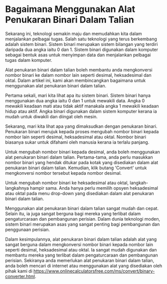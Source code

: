 Bagaimana Menggunakan Alat Penukaran Binari Dalam Talian
========================================================

Sekarang ini, teknologi semakin maju dan memudahkan kita dalam menjalankan pelbagai tugas. Salah satu teknologi yang terus berkembang adalah sistem binari. Sistem binari merupakan sistem bilangan yang terdiri daripada dua angka iaitu 0 dan 1. Sistem binari digunakan dalam komputer sebagai bentuk asas untuk menyimpan data dan menjalankan pelbagai tugas dalam komputer.

Alat penukaran binari dalam talian boleh membantu anda mengkonversi nombor binari ke dalam nombor lain seperti desimal, heksadesimal dan oktal. Dalam artikel ini, kami akan membincangkan bagaimana untuk menggunakan alat penukaran binari dalam talian.

Pertama sekali, mari kita lihat apa itu sistem binari. Sistem binari hanya menggunakan dua angka iaitu 0 dan 1 untuk mewakili data. Angka 0 mewakili keadaan mati atau tidak aktif manakala angka 1 mewakili keadaan hidup atau aktif. Angka binari digunakan dalam sistem komputer kerana ia mudah untuk diwakili dan diingat oleh mesin.

Sekarang, mari kita lihat apa yang dimaksudkan dengan penukaran binari. Penukaran binari merujuk kepada proses mengubah nombor binari kepada nombor lain seperti desimal, heksadesimal atau oktal. Nombor binari biasanya sukar untuk difahami oleh manusia kerana ia terlalu panjang.

Untuk mengubah nombor binari kepada desimal, anda boleh menggunakan alat penukaran binari dalam talian. Pertama-tama, anda perlu masukkan nombor binari yang hendak ditukar pada kotak yang disediakan dalam alat penukaran binari dalam talian. Kemudian, klik butang 'Convert' untuk mengkonversi nombor tersebut kepada nombor desimal.

Untuk mengubah nombor binari ke heksadesimal atau oktal, langkah-langkahnya hampir sama. Anda hanya perlu memilih opsyen heksadesimal atau oktal pada menu drop-down yang disediakan dalam alat penukaran binari dalam talian.

Menggunakan alat penukaran binari dalam talian sangat mudah dan cepat. Selain itu, ia juga sangat berguna bagi mereka yang terlibat dalam pengaturcaraan dan pembangunan perisian. Dalam dunia teknologi moden, sistem binari merupakan asas yang sangat penting bagi pembangunan dan penggunaan perisian.

Dalam kesimpulannya, alat penukaran binari dalam talian adalah alat yang sangat berguna dalam mengkonversi nombor binari kepada nombor lain seperti desimal, heksadesimal atau oktal. Ia sangat mudah digunakan dan membantu mereka yang terlibat dalam pengaturcaraan dan pembangunan perisian. Sekiranya anda memerlukan alat penukaran binari dalam talian, anda boleh mencari di internet atau menggunakan alat yang disediakan oleh pihak kami di <https://www.onlinecalculatorsfree.com/ms/convert/binary-converter.html>.